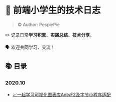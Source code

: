 # 📘 前端小学生的技术日志

> © Author: PespiePie

✏️ 记录日常**学习积累**、**实践总结**、**技术分享**。

🗣 欢迎共同学习、交流！



## 📚 目录

### 2020.10

- [📈一起学习可视化图表库AntvF2及字节小程序适配](./1-AntvF2_BytedanceMicroApp/📈一起学习可视化图表库AntvF2及字节小程序适配.md)
